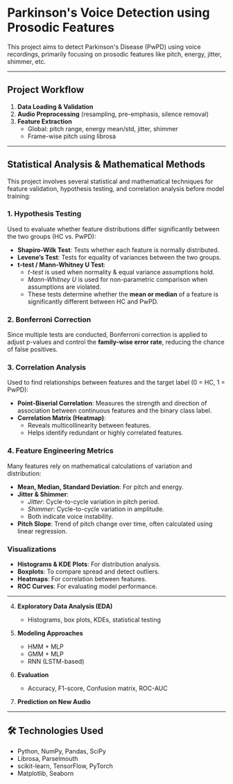 # Parkinson's Voice Detection using Prosodic Features

This project aims to detect Parkinson's Disease (PwPD) using voice recordings, primarily focusing on prosodic features like pitch, energy, jitter, shimmer, etc.

---

##  Project Workflow

1. **Data Loading & Validation**
2. **Audio Preprocessing** (resampling, pre-emphasis, silence removal)
3. **Feature Extraction**
   - Global: pitch range, energy mean/std, jitter, shimmer
   - Frame-wise pitch using librosa

---

##  Statistical Analysis & Mathematical Methods

This project involves several statistical and mathematical techniques for feature validation, hypothesis testing, and correlation analysis before model training:

###  1. Hypothesis Testing

Used to evaluate whether feature distributions differ significantly between the two groups (HC vs. PwPD):

- **Shapiro-Wilk Test**: Tests whether each feature is normally distributed.
- **Levene’s Test**: Tests for equality of variances between the two groups.
- **t-test / Mann-Whitney U Test**:
  - *t-test* is used when normality & equal variance assumptions hold.
  - *Mann-Whitney U* is used for non-parametric comparison when assumptions are violated.
  - These tests determine whether the **mean or median** of a feature is significantly different between HC and PwPD.

###  2. Bonferroni Correction

Since multiple tests are conducted, Bonferroni correction is applied to adjust p-values and control the **family-wise error rate**, reducing the chance of false positives.

###  3. Correlation Analysis

Used to find relationships between features and the target label (0 = HC, 1 = PwPD):

- **Point-Biserial Correlation**: Measures the strength and direction of association between continuous features and the binary class label.
- **Correlation Matrix (Heatmap)**: 
  - Reveals multicollinearity between features.
  - Helps identify redundant or highly correlated features.

###  4. Feature Engineering Metrics

Many features rely on mathematical calculations of variation and distribution:

- **Mean, Median, Standard Deviation**: For pitch and energy.
- **Jitter & Shimmer**:
  - *Jitter*: Cycle-to-cycle variation in pitch period.
  - *Shimmer*: Cycle-to-cycle variation in amplitude.
  - Both indicate voice instability.
- **Pitch Slope**: Trend of pitch change over time, often calculated using linear regression.

###  Visualizations

- **Histograms & KDE Plots**: For distribution analysis.
- **Boxplots**: To compare spread and detect outliers.
- **Heatmaps**: For correlation between features.
- **ROC Curves**: For evaluating model performance.

---

4. **Exploratory Data Analysis (EDA)**
   - Histograms, box plots, KDEs, statistical testing

5. **Modeling Approaches**
   - HMM + MLP
   - GMM + MLP
   - RNN (LSTM-based)

6. **Evaluation**
   - Accuracy, F1-score, Confusion matrix, ROC-AUC

7. **Prediction on New Audio**

---

## 🛠️ Technologies Used

- Python, NumPy, Pandas, SciPy  
- Librosa, Parselmouth  
- scikit-learn, TensorFlow, PyTorch  
- Matplotlib, Seaborn

